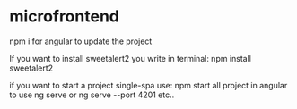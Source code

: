# microfrontend

npm i for angular to update the project

If you want to install sweetalert2
you write in terminal:
npm install sweetalert2


if you want to start a project single-spa use: npm start
all project in angular to use ng serve or ng serve --port 4201 etc..

